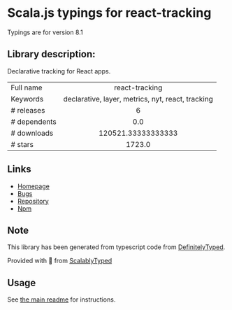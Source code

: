 
# Scala.js typings for react-tracking

Typings are for version 8.1

## Library description:
Declarative tracking for React apps.

|                    |                 |
| ------------------ | :-------------: |
| Full name          | react-tracking |
| Keywords           | declarative, layer, metrics, nyt, react, tracking |
| # releases         | 6 |
| # dependents       | 0.0 |
| # downloads        | 120521.33333333333 |
| # stars            | 1723.0 |

## Links
- [Homepage](https://github.com/nytimes/react-tracking)
- [Bugs](https://github.com/nytimes/react-tracking/issues)
- [Repository](https://github.com/nytimes/react-tracking)
- [Npm](https://www.npmjs.com/package/react-tracking)
    


## Note
This library has been generated from typescript code from [DefinitelyTyped](https://definitelytyped.org).

Provided with :purple_heart: from [ScalablyTyped](https://github.com/oyvindberg/ScalablyTyped)

## Usage
See [the main readme](../../readme.md) for instructions.


